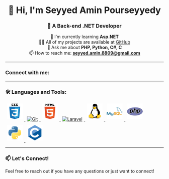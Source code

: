 <h1 align="center">👋 Hi, I'm Seyyed Amin Pourseyyedy</h1>
<h3 align="center">🌟 A Back-end .NET Developer</h3>

<p align="center">
    🌱 I’m currently learning <strong>Asp.NET</strong><br>
    👨‍💻 All of my projects are available at <a href="https://github.com/Amination1" target="_blank">GitHub</a><br>
    💬 Ask me about <strong>PHP, Python, C#, C</strong><br>
    📫 How to reach me: <strong><a href="mailto:seyyed.amin.8809@gmail.com">seyyed.amin.8809@gmail.com</a></strong>
</p>

---

<h3 align="left">Connect with me:</h3>
<p align="left">
    <!-- Add social media links here if desired -->
</p>

---

<h3 align="left">🛠️ Languages and Tools:</h3>
<p align="left"> 
    <a href="https://www.w3schools.com/css/" target="_blank" rel="noreferrer"> 
        <img src="https://raw.githubusercontent.com/devicons/devicon/master/icons/css3/css3-original-wordmark.svg" alt="CSS3" width="50" height="50" style="margin: 5px;"/>
    </a> 
    <a href="https://git-scm.com/" target="_blank" rel="noreferrer">
        <img src="https://www.vectorlogo.zone/logos/git-scm/git-scm-icon.svg" alt="Git" width="50" height="50" style="margin: 5px;"/>
    </a> 
    <a href="https://www.w3.org/html/" target="_blank" rel="noreferrer"> 
        <img src="https://raw.githubusercontent.com/devicons/devicon/master/icons/html5/html5-original-wordmark.svg" alt="HTML5" width="50" height="50" style="margin: 5px;"/> 
    </a>
    <a href="https://laravel.com/" target="_blank" rel="noreferrer"> 
        <img src="https://imgs.search.brave.com/BGKJJCnu1HrULJyCmKNSLYmslowZlbrSGCFPtVeRW4o/rs:fit:500:0:0:0/g:ce/aHR0cHM6Ly9zdGF0/aWMtMDAuaWNvbmR1/Y2suY29tL2Fzc2V0/cy4wMC9sYXJhdmVs/LWljb24tNDk3eDUx/Mi11d3lic3RrZS5w/bmc" alt="Laravel" width="50" height="50" style="margin: 5px;"/>
    </a> 
    <a href="https://www.linux.org/" target="_blank" rel="noreferrer"> 
        <img src="https://raw.githubusercontent.com/devicons/devicon/master/icons/linux/linux-original.svg" alt="Linux" width="50" height="50" style="margin: 5px;"/>
    </a> 
    <a href="https://www.mysql.com/" target="_blank" rel="noreferrer"> 
        <img src="https://raw.githubusercontent.com/devicons/devicon/master/icons/mysql/mysql-original-wordmark.svg" alt="MySQL" width="50" height="50" style="margin: 5px;"/> 
    </a> 
    <a href="https://www.php.net" target="_blank" rel="noreferrer">
        <img src="https://raw.githubusercontent.com/devicons/devicon/master/icons/php/php-original.svg" alt="PHP" width="50" height="50" style="margin: 5px;"/> 
    </a> 
    <a href="https://www.python.org" target="_blank" rel="noreferrer"> 
        <img src="https://raw.githubusercontent.com/devicons/devicon/master/icons/python/python-original.svg" alt="Python" width="50" height="50" style="margin: 5px;"/> 
    </a>
    <a href="https://en.wikipedia.org/wiki/C_(programming_language)" target="_blank" rel="noreferrer"> 
        <img src="https://raw.githubusercontent.com/devicons/devicon/master/icons/c/c-original.svg" alt="C" width="50" height="50" style="margin: 5px;"/> 
    </a> 
</p>

---

<h3 align="left">📫 Let's Connect!</h3>
<p align="left">
    Feel free to reach out if you have any questions or just want to connect!
</p>
